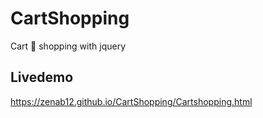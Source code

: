 # CartShopping
Cart 🛒 shopping with jquery 


## Livedemo

 https://zenab12.github.io/CartShopping/Cartshopping.html
